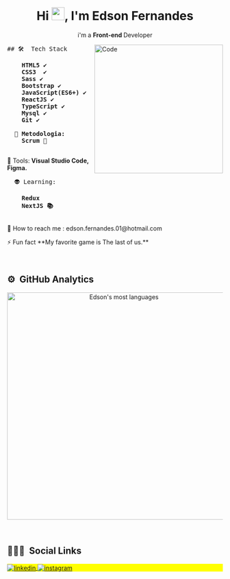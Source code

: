 
<h1 align="center">Hi <img src="https://raw.githubusercontent.com/kaueMarques/kaueMarques/master/hi.gif" width="30px">, I'm Edson Fernandes</h1>
<p align ="center"> i'm a <strong>Front-end </strong> Developer</p>

<img src="https://e3z7c6v7.rocketcdn.me/blog/wp-content/uploads/2020/01/original-e8278705fab1f1036f26c2419edf8f0f.jpeg" height="300px" min-width="300px" max-width="300px" align="right" alt="Code">

<pre align="left">
## 🛠 &nbsp;Tech Stack
  <strong>
    HTML5 ✔️
    CSS3  ✔️
    Sass ✔️
    Bootstrap ✔️
    JavaScript(ES6+) ✔️
    ReactJS ✔️
    TypeScript ✔️
    Mysql ✔️
    Git ✔️
    
  🎯 Metodologia:
    Scrum 👊
  </strong>
</pre>

<p align="left">
  💼 Tools: <strong>Visual Studio Code, Figma.</strong>
</p>

<pre align="left">
  👽 Learning:
    <strong>
    Redux
    NextJS 📚
    </strong>
</pre>  

<p align="left">
  💌 How to reach me : edson.fernandes.01@hotmail.com
</p>

<p align="left">
  ⚡ Fun fact **My favorite game is The last of us.**
</p>
<br>

## ⚙️ &nbsp;GitHub Analytics

<p align="center">
<img width="530em" src="https://github-readme-stats.vercel.app/api/top-langs/?username=EdsonFer&layout=compact&theme=vision-friendly-dark" alt="Edson's most languages"/>
</p>

<br>

## 👨🏽‍🦲 &nbsp;Social Links

<p align="left" style="background:yellow">
  
<a href="https://www.linkedin.com/in/edson-fernandes-de-oliveira/" target="_blank">
  <img align="center" src="https://img.shields.io/badge/-Edson-05122A?style=flat&logo=linkedin" alt="linkedin"/>
</a>
<a href="https://www.instagram.com/edsonfnz/" target="_blank">
 <img align="center" src="https://img.shields.io/badge/-Edson-05122A?style=flat&logo=instagram" alt="instagram"/>
</a>

</p>
